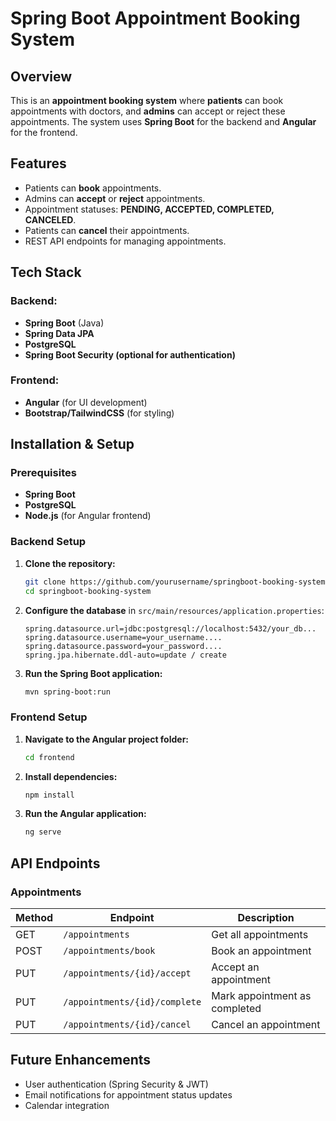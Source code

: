 # Spring Boot Appointment Booking System

## Overview
This is an **appointment booking system** where **patients** can book appointments with doctors, and **admins** can accept or reject these appointments. The system uses **Spring Boot** for the backend and **Angular** for the frontend.

## Features
- Patients can **book** appointments.
- Admins can **accept** or **reject** appointments.
- Appointment statuses: **PENDING, ACCEPTED, COMPLETED, CANCELED**.
- Patients can **cancel** their appointments.
- REST API endpoints for managing appointments.

## Tech Stack
### Backend:
- **Spring Boot** (Java)
- **Spring Data JPA**
- **PostgreSQL** 
- **Spring Boot Security (optional for authentication)**

### Frontend:
- **Angular** (for UI development)
- **Bootstrap/TailwindCSS** (for styling)

## Installation & Setup

### Prerequisites
- **Spring Boot**
- **PostgreSQL** 
- **Node.js** (for Angular frontend)

### Backend Setup
1. **Clone the repository:**
   ```sh
   git clone https://github.com/yourusername/springboot-booking-system.git
   cd springboot-booking-system
   ```
2. **Configure the database** in `src/main/resources/application.properties`:
   ```properties
   spring.datasource.url=jdbc:postgresql://localhost:5432/your_db...
   spring.datasource.username=your_username....
   spring.datasource.password=your_password....
   spring.jpa.hibernate.ddl-auto=update / create
   ```
3. **Run the Spring Boot application:**
   ```sh
   mvn spring-boot:run
   ```

### Frontend Setup
1. **Navigate to the Angular project folder:**
   ```sh
   cd frontend
   ```
2. **Install dependencies:**
   ```sh
   npm install
   ```
3. **Run the Angular application:**
   ```sh
   ng serve
   ```

## API Endpoints

### **Appointments**
| Method | Endpoint               | Description |
|--------|------------------------|-------------|
| GET    | `/appointments`         | Get all appointments |
| POST   | `/appointments/book`    | Book an appointment |
| PUT    | `/appointments/{id}/accept` | Accept an appointment |
| PUT    | `/appointments/{id}/complete` | Mark appointment as completed |
| PUT    | `/appointments/{id}/cancel` | Cancel an appointment |

## Future Enhancements
- User authentication (Spring Security & JWT)
- Email notifications for appointment status updates
- Calendar integration



